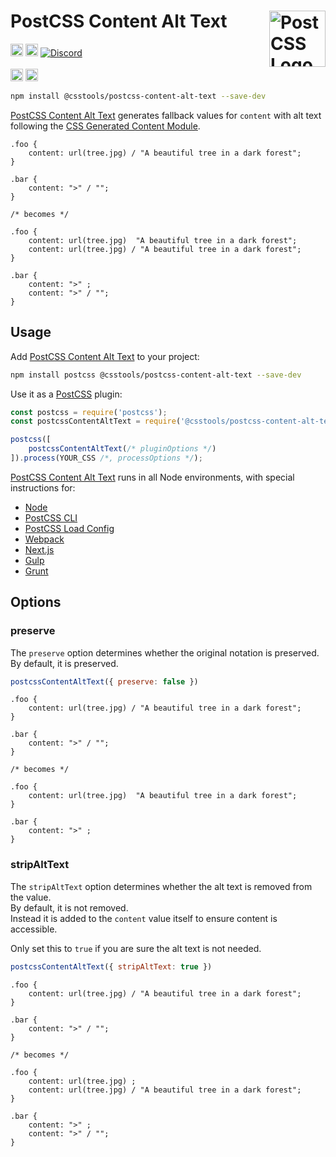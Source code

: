 # PostCSS Content Alt Text [<img src="https://postcss.github.io/postcss/logo.svg" alt="PostCSS Logo" width="90" height="90" align="right">][PostCSS]

[<img alt="npm version" src="https://img.shields.io/npm/v/@csstools/postcss-content-alt-text.svg" height="20">][npm-url] [<img alt="Build Status" src="https://github.com/csstools/postcss-plugins/workflows/test/badge.svg" height="20">][cli-url] [<img alt="Discord" src="https://shields.io/badge/Discord-5865F2?logo=discord&logoColor=white">][discord]<br><br>[<img alt="Baseline Status" src="https://cssdb.org/images/badges-baseline/content-alt-text.svg" height="20">][css-url] [<img alt="CSS Standard Status" src="https://cssdb.org/images/badges/content-alt-text.svg" height="20">][css-url] 

```bash
npm install @csstools/postcss-content-alt-text --save-dev
```

[PostCSS Content Alt Text] generates fallback values for `content` with alt text following the [CSS Generated Content Module].

```pcss
.foo {
	content: url(tree.jpg) / "A beautiful tree in a dark forest";
}

.bar {
	content: ">" / "";
}

/* becomes */

.foo {
	content: url(tree.jpg)  "A beautiful tree in a dark forest";
	content: url(tree.jpg) / "A beautiful tree in a dark forest";
}

.bar {
	content: ">" ;
	content: ">" / "";
}
```

## Usage

Add [PostCSS Content Alt Text] to your project:

```bash
npm install postcss @csstools/postcss-content-alt-text --save-dev
```

Use it as a [PostCSS] plugin:

```js
const postcss = require('postcss');
const postcssContentAltText = require('@csstools/postcss-content-alt-text');

postcss([
	postcssContentAltText(/* pluginOptions */)
]).process(YOUR_CSS /*, processOptions */);
```

[PostCSS Content Alt Text] runs in all Node environments, with special
instructions for:

- [Node](INSTALL.md#node)
- [PostCSS CLI](INSTALL.md#postcss-cli)
- [PostCSS Load Config](INSTALL.md#postcss-load-config)
- [Webpack](INSTALL.md#webpack)
- [Next.js](INSTALL.md#nextjs)
- [Gulp](INSTALL.md#gulp)
- [Grunt](INSTALL.md#grunt)

## Options

### preserve

The `preserve` option determines whether the original notation
is preserved. By default, it is preserved.

```js
postcssContentAltText({ preserve: false })
```

```pcss
.foo {
	content: url(tree.jpg) / "A beautiful tree in a dark forest";
}

.bar {
	content: ">" / "";
}

/* becomes */

.foo {
	content: url(tree.jpg)  "A beautiful tree in a dark forest";
}

.bar {
	content: ">" ;
}
```

### stripAltText

The `stripAltText` option determines whether the alt text is removed from the value.  
By default, it is not removed.  
Instead it is added to the `content` value itself to ensure content is accessible.

Only set this to `true` if you are sure the alt text is not needed.

```js
postcssContentAltText({ stripAltText: true })
```

```pcss
.foo {
	content: url(tree.jpg) / "A beautiful tree in a dark forest";
}

.bar {
	content: ">" / "";
}

/* becomes */

.foo {
	content: url(tree.jpg) ;
	content: url(tree.jpg) / "A beautiful tree in a dark forest";
}

.bar {
	content: ">" ;
	content: ">" / "";
}
```

[cli-url]: https://github.com/csstools/postcss-plugins/actions/workflows/test.yml?query=workflow/test
[css-url]: https://cssdb.org/#content-alt-text
[discord]: https://discord.gg/bUadyRwkJS
[npm-url]: https://www.npmjs.com/package/@csstools/postcss-content-alt-text

[PostCSS]: https://github.com/postcss/postcss
[PostCSS Content Alt Text]: https://github.com/csstools/postcss-plugins/tree/main/plugins/postcss-content-alt-text
[CSS Generated Content Module]: https://drafts.csswg.org/css-content/#content-property
